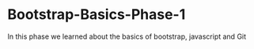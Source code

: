 # Bootstrap-Basics-Phase-1
In this phase we learned about the basics of bootstrap,  javascript and Git
